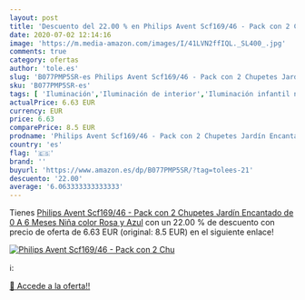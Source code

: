 ```yaml
---
layout: post
title: 'Descuento del 22.00 % en Philips Avent Scf169/46 - Pack con 2 Chu'
date: 2020-07-02 12:14:16
image: 'https://m.media-amazon.com/images/I/41LVN2ffIQL._SL400_.jpg'
comments: true
category: ofertas
author: 'tole.es'
slug: 'B077PMP5SR-es Philips Avent Scf169/46 - Pack con 2 Chupetes Jardín...'
sku: 'B077PMP5SR-es'
tags: [ 'Iluminación','Iluminación de interior','Iluminación infantil nocturna','Lámparas e iluminación infantil','Monos para bebés niño','Ropa','Ropa de una pieza para bebés niño','Ropa para bebés','Ropa para bebés niño','avent','chupetes', ]
actualPrice: 6.63 EUR
currency: EUR
price: 6.63
comparePrice: 8.5 EUR
prodname: 'Philips Avent Scf169/46 - Pack con 2 Chupetes Jardín Encantado  de 0 A 6 Meses  Niña  color Rosa y Azul'
country: 'es'
flag: '🇪🇸'
brand: ''
buyurl: 'https://www.amazon.es/dp/B077PMP5SR/?tag=tolees-21'
descuento: '22.00'
average: '6.063333333333333'
---
```


Tienes [Philips Avent Scf169/46 - Pack con 2 Chupetes Jardín Encantado  de 0 A 6 Meses  Niña  color Rosa y Azul](https://www.amazon.es/dp/B077PMP5SR/?tag=tolees-21) con un 22.00 % de descuento con precio de oferta de 6.63 EUR (original: 8.5 EUR) en el siguiente enlace!

[![Philips Avent Scf169/46 - Pack con 2 Chu](https://m.media-amazon.com/images/I/41LVN2ffIQL._SL400_.jpg)](https://www.amazon.es/dp/B077PMP5SR/?tag=tolees-21)

ℹ️:


[🛒 Accede a la oferta!!](https://www.amazon.es/dp/B077PMP5SR/?tag=tolees-21)
